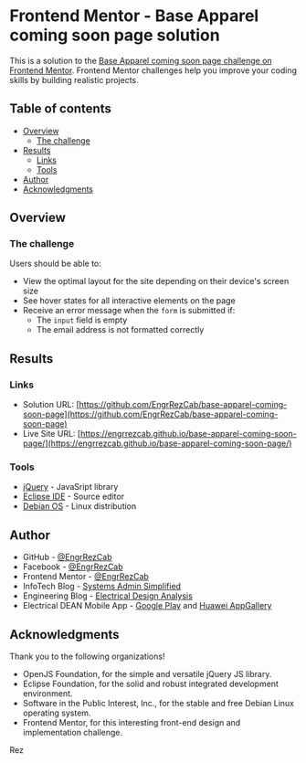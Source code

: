 # Frontend Mentor - Base Apparel coming soon page solution

This is a solution to the [Base Apparel coming soon page challenge on Frontend Mentor](https://www.frontendmentor.io/challenges/base-apparel-coming-soon-page-5d46b47f8db8a7063f9331a0). Frontend Mentor challenges help you improve your coding skills by building realistic projects.

## Table of contents

- [Overview](#overview)
  - [The challenge](#the-challenge)
- [Results](#results)
  - [Links](#links)
  - [Tools](#tools)
- [Author](#author)
- [Acknowledgments](#acknowledgments)

## Overview

### The challenge

Users should be able to:

- View the optimal layout for the site depending on their device's screen size
- See hover states for all interactive elements on the page
- Receive an error message when the `form` is submitted if:
  - The `input` field is empty
  - The email address is not formatted correctly

## Results

### Links

- Solution URL: [https://github.com/EngrRezCab/base-apparel-coming-soon-page](https://github.com/EngrRezCab/base-apparel-coming-soon-page)
- Live Site URL: [https://engrrezcab.github.io/base-apparel-coming-soon-page/](https://engrrezcab.github.io/base-apparel-coming-soon-page/)

### Tools

- [jQuery](https://jquery.com/) - JavaSript library
- [Eclipse IDE](https://www.eclipse.org/) - Source editor
- [Debian OS](https://www.debian.org/) - Linux distribution

## Author

- GitHub - [@EngrRezCab](https://github.com/EngrRezCab)
- Facebook - [@EngrRezCab](https://www.facebook.com/EngrRezCab)
- Frontend Mentor - [@EngrRezCab](https://www.frontendmentor.io/profile/EngrRezCab)
- InfoTech Blog - [Systems Admin Simplified](https://www.sysadsim.com/)
- Engineering Blog - [Electrical Design Analysis](https://www.electricaldean.com/)
- Electrical DEAN Mobile App - [Google Play](https://play.google.com/store/apps/details?id=com.electricaldean.basic) and [Huawei AppGallery](https://appgallery.huawei.com/#/app/C102154699)

## Acknowledgments

Thank you to the following organizations!

- OpenJS Foundation, for the simple and versatile jQuery JS library.
- Eclipse Foundation, for the solid and robust integrated development environment.
- Software in the Public Interest, Inc., for the stable and free Debian Linux operating system.
- Frontend Mentor, for this interesting front-end design and implementation challenge.

Rez
